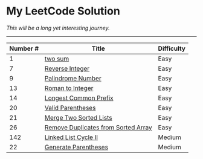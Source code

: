 # My LeetCode Solution
_This will be a long yet interesting journey._

----
Number # | Title | Difficulty
--|-------|-------------
1| [two sum](https://github.com/carsonxie/LeetCode-stuff/blob/master/notes/1_twosum.md)| Easy
7| [Reverse Integer]() | Easy
9| [Palindrome Number ]() | Easy
13| [Roman to Integer]() | Easy
14| [Longest Common Prefix]()|Easy
20| [Valid Parentheses]() | Easy
21| [Merge Two Sorted Lists]() | Easy
26| [Remove Duplicates from Sorted Array]()| Easy
142| [Linked List Cycle II]() | Medium
22| [Generate Parentheses]()|Medium
